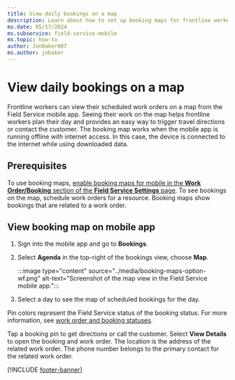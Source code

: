 ```yaml
---
title: View daily bookings on a map
description: Learn about how to set up booking maps for frontline workers in the Dynamics 365 Field Service mobile app    .
ms.date: 05/17/2024
ms.subservice: field-service-mobile
ms.topic: how-to
author: JonBaker007
ms.author: jobaker
---
```


# View daily bookings on a map

Frontline workers can view their scheduled work orders on a map from the Field Service mobile app. Seeing their work on the map helps frontline workers plan their day and provides an easy way to trigger travel directions or contact the customer. The booking map works when the mobile app is running offline *with* internet access. In this case, the device is connected to the internet while using downloaded data.

## Prerequisites

To use booking maps, [enable booking maps for mobile in the **Work Order/Booking** section of the **Field Service Settings** page](../configure-default-settings.md#work-order--booking-settings).
To see bookings on the map, schedule work orders for a resource. Booking maps show bookings that are related to a work order.

## View booking map on mobile app

1. Sign into the mobile app and go to **Bookings**.

1. Select **Agenda** in the top-right of the bookings view, choose **Map**.

   :::image type="content" source="../media/booking-maps-option-wf.png" alt-text="Screenshot of the map view in the Field Service mobile app.":::

1. Select a day to see the map of scheduled bookings for the day.

Pin colors represent the Field Service status of the booking status. For more information, see [work order and booking statuses](../work-order-status-booking-status.md).

Tap a booking pin to get directions or call the customer. Select **View Details** to open the booking and work order. The location is the address of the related work order. The phone number belongs to the primary contact for the related work order.

[!INCLUDE [footer-banner](../../includes/footer-banner.md)]
